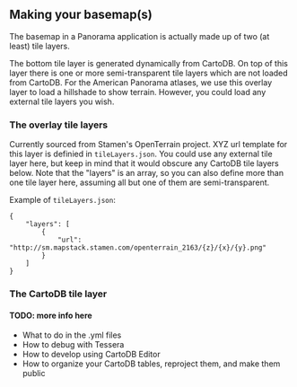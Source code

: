 ## Making your basemap(s)


The basemap in a Panorama application is actually made up of two (at least) tile layers.

The bottom tile layer is generated dynamically from CartoDB. On top of this layer there is one or more semi-transparent tile layers which are not loaded from CartoDB. For the American Panorama atlases, we use this overlay layer to load a hillshade to show terrain. However, you could load any external tile layers you wish.

### The overlay tile layers

Currently sourced from Stamen's OpenTerrain project. XYZ url template for this layer is definied in `tileLayers.json`. You could use any external tile layer here, but keep in mind that it would obscure any CartoDB tile layers below. Note that the "layers" is an array, so you can also define more than one tile layer here, assuming all but one of them are semi-transparent.

Example of `tileLayers.json`:

```
{
	"layers": [
		{
			"url": "http://sm.mapstack.stamen.com/openterrain_2163/{z}/{x}/{y}.png"
		}
	]
}
```


### The CartoDB tile layer

#### TODO: more info here

 * What to do in the .yml files
 * How to debug with Tessera
 * How to develop using CartoDB Editor
 * How to organize your CartoDB tables, reproject them, and make them public
